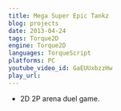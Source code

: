 ```yaml
---
title: Mega Super Epic Tankz
blog: projects
date: 2013-04-24
tags: Torque2D
engine: Torque2D
languages: TorqueScript
platforms: PC
youtube_video_id: GaEUUxbzzHw
play_url:
---
```

- 2D 2P arena duel game.
